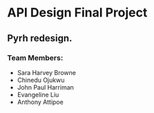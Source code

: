 # API Design Final Project
## Pyrh redesign.
### Team Members:
* Sara Harvey Browne
* Chinedu Ojukwu
* John Paul Harriman
* Evangeline Liu
* Anthony Attipoe
